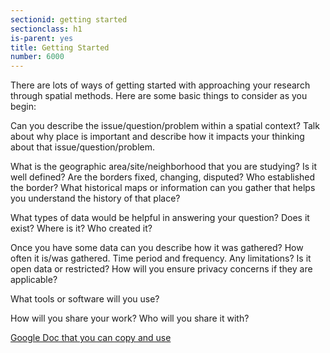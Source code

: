 ```yaml
---
sectionid: getting started
sectionclass: h1
is-parent: yes
title: Getting Started
number: 6000
---
```


There are lots of ways of getting started with approaching your research through spatial methods. Here are some basic things to consider as you begin:

Can you describe the issue/question/problem within a spatial context? Talk about why place is important and describe how it impacts your thinking about that issue/question/problem. 

What is the geographic area/site/neighborhood that you are studying? Is it well defined? Are the borders fixed, changing, disputed? Who established the border? What historical maps or information can you gather that helps you understand the history of that place? 

What types of data would be helpful in answering your question? Does it exist? Where is it? Who created it? 

Once you have some data can you describe how it was gathered? How often it is/was gathered. Time period and frequency. Any limitations? Is it open data or restricted? How will you ensure privacy concerns if they are applicable?

What tools or software will you use? 

How will you share your work? Who will you share it with?

[Google Doc that you can copy and use](https://docs.google.com/document/d/13wKllrBuouN7thYGG7sMjQVFQFHyxHeZBtreFPQiIOM/edit?usp=sharing)
